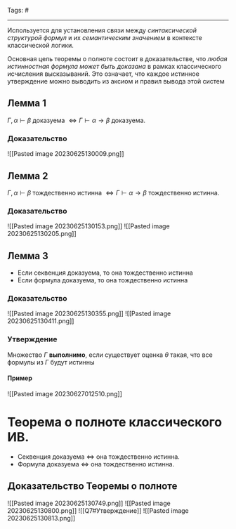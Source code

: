 Tags: #

---
Используется для установления связи между *синтаксической структурой формул* и их *семантическим значением* в контексте классической логики.

Основная цель теоремы о полноте состоит в доказательстве, что *любая истинностная формула может быть доказана* в рамках классического исчисления высказываний. Это означает, что каждое истинное утверждение можно выводить из аксиом и правил вывода этой систем

## Лемма 1
$\Gamma, \alpha \vdash \beta$ доказуема $\Leftrightarrow \Gamma \vdash \alpha \rightarrow \beta$ доказуема.

### Доказательство
![[Pasted image 20230625130009.png]]

## Лемма 2
$\Gamma, \alpha \vdash \beta$ тождественно истинна $\Leftrightarrow \Gamma \vdash \alpha \rightarrow \beta$ тождественно истинна.

### Доказательство
![[Pasted image 20230625130153.png]]
![[Pasted image 20230625130205.png]]

## Лемма 3
* Если секвенция доказуема, то она тождественно истинна
* Если формула доказуема, то она тождественно истинна

### Доказательство
![[Pasted image 20230625130355.png]]
![[Pasted image 20230625130411.png]]

### Утверждение
Множество $Г$ **выполнимо**, если существует оценка $\theta$ такая, что все формулы из $Г$ будут истинны

#### Пример
![[Pasted image 20230627012510.png]]

# Теорема о полноте классического ИВ.
* Секвенция доказуема $\Leftrightarrow$ она тождественно истинна.
* Формула доказуема $\Leftrightarrow$ она тождественно истинна.

## Доказательство Теоремы о полноте
![[Pasted image 20230625130749.png]]
![[Pasted image 20230625130800.png]]
![[Q7#Утверждение]]
![[Pasted image 20230625130813.png]]